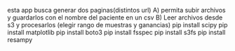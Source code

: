 esta app busca generar dos paginas(distintos url)
A) permita subir archivos y guardarlos con el nombre del paciente en un csv
B) Leer archivos desde s3 y procesarlos (elegir rango de muestras y ganancias)
pip install scipy
pip install matplotlib
pip install boto3
pip install fsspec
pip install s3fs
pip install resampy
